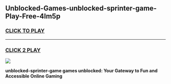 
## Unblocked-Games-unblocked-sprinter-game-Play-Free-4lm5p
<h3>
<a href="https://premium76.site?title=unblocked-sprinter-game&ref=09A">CLICK TO PLAY</a></h3>
<hr>

<h3>
<a href="https://premium76.site?title=unblocked-sprinter-game&ref=09A">CLICK 2 PLAY</a>
  
</h3>

<a href="https://premium76.site?title=unblocked-sprinter-game&ref=09A"><img src="https://clearcache.store/games.png"></a>


**unblocked-sprinter-game games unblocked: Your Gateway to Fun and Accessible Online Gaming**
